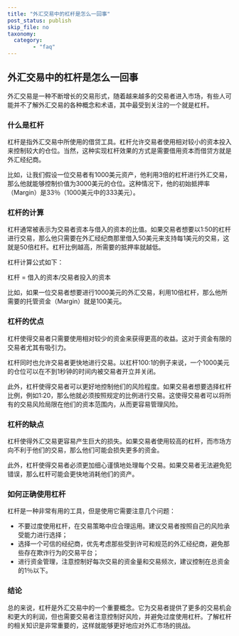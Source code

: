 ```yaml
---
title: "外汇交易中的杠杆是怎么一回事"
post_status: publish
skip_file: no
taxonomy:
  category:
        - "faq"
---
```


## 外汇交易中的杠杆是怎么一回事

外汇交易是一种不断增长的交易形式，随着越来越多的交易者进入市场，有些人可能并不了解外汇交易的各种概念和术语，其中最受到关注的一个就是杠杆。

### 什么是杠杆

杠杆是指外汇交易中所使用的借贷工具。杠杆允许交易者使用相对较小的资本投入来控制较大的仓位。当然，这种实现杠杆效果的方式是需要借用资本而借贷方就是外汇经纪商。

比如，让我们假设一位交易者有1000美元资产，他利用3倍的杠杆进行外汇交易，那么他就能够控制价值为3000美元的仓位。这种情况下，他的初始抵押率（Margin）是33％（1000美元中的333美元）。

### 杠杆的计算

杠杆通常被表示为交易者资本与借入的资本的比值。如果交易者想要以1:50的杠杆进行交易，那么他只需要在外汇经纪商那里借入50美元来支持每1美元的交易，这就是50倍杠杆。杠杆比例越高，所需要的抵押率就越低。

杠杆计算公式如下：

杠杆 = 借入的资本/交易者投入的资本

比如，如果一位交易者想要进行1000美元的外汇交易，利用10倍杠杆，那么他所需要的托管资金（Margin）就是100美元。

### 杠杆的优点

杠杆使得交易者只需要使用相对较少的资金来获得更高的收益。这对于资金有限的交易者尤其有吸引力。

杠杆同时也允许交易者更快地进行交易。以杠杆100:1的例子来说，一个1000美元的仓位可以在不到1秒钟的时间内被交易者开立并关闭。

此外，杠杆使得交易者可以更好地控制他们的风险程度。如果交易者想要选择杠杆比例，例如1:20，那么他就必须按照规定的比例进行交易。这使得交易者可以将所有的交易风险局限在他们的资本范围内，从而更容易管理风险。

### 杠杆的缺点

杠杆使得外汇交易更容易产生巨大的损失。如果交易者使用较高的杠杆，而市场方向不利于他们的交易，那么他们可能会损失更多的资金。

此外，杠杆使得交易者必须更加细心谨慎地处理每个交易。如果交易者无法避免犯错误，那么杠杆可能会更快地消耗他们的资产。

### 如何正确使用杠杆

杠杆是一种非常有用的工具，但是使用它需要注意几个问题：

- 不要过度使用杠杆，在交易策略中应合理运用。建议交易者按照自己的风险承受能力进行选择；
- 选择一个可信的经纪商，优先考虑那些受到许可和规范的外汇经纪商，避免那些存在欺诈行为的交易平台；
- 进行资金管理，注意控制好每次交易的资金量和交易频次，建议控制在总资金的1％以下。

### 结论

总的来说，杠杆是外汇交易中的一个重要概念。它为交易者提供了更多的交易机会和更大的利润，但也需要交易者注意控制好风险，并避免过度使用杠杆。了解杠杆的相关知识是非常重要的，这样就能够更好地应对外汇市场的挑战。
